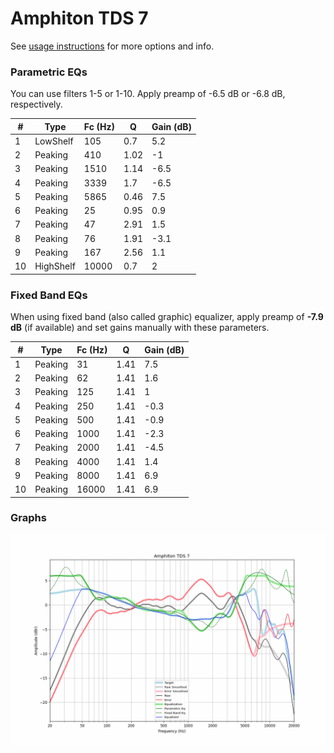 # Amphiton TDS 7
See [usage instructions](https://github.com/jaakkopasanen/AutoEq#usage) for more options and info.

### Parametric EQs
You can use filters 1-5 or 1-10. Apply preamp of -6.5 dB or -6.8 dB, respectively.

|   # | Type      |   Fc (Hz) |    Q |   Gain (dB) |
|-----|-----------|-----------|------|-------------|
|   1 | LowShelf  |       105 | 0.7  |         5.2 |
|   2 | Peaking   |       410 | 1.02 |        -1   |
|   3 | Peaking   |      1510 | 1.14 |        -6.5 |
|   4 | Peaking   |      3339 | 1.7  |        -6.5 |
|   5 | Peaking   |      5865 | 0.46 |         7.5 |
|   6 | Peaking   |        25 | 0.95 |         0.9 |
|   7 | Peaking   |        47 | 2.91 |         1.5 |
|   8 | Peaking   |        76 | 1.91 |        -3.1 |
|   9 | Peaking   |       167 | 2.56 |         1.1 |
|  10 | HighShelf |     10000 | 0.7  |         2   |

### Fixed Band EQs
When using fixed band (also called graphic) equalizer, apply preamp of **-7.9 dB** (if available) and set gains manually with these parameters.

|   # | Type    |   Fc (Hz) |    Q |   Gain (dB) |
|-----|---------|-----------|------|-------------|
|   1 | Peaking |        31 | 1.41 |         7.5 |
|   2 | Peaking |        62 | 1.41 |         1.6 |
|   3 | Peaking |       125 | 1.41 |         1   |
|   4 | Peaking |       250 | 1.41 |        -0.3 |
|   5 | Peaking |       500 | 1.41 |        -0.9 |
|   6 | Peaking |      1000 | 1.41 |        -2.3 |
|   7 | Peaking |      2000 | 1.41 |        -4.5 |
|   8 | Peaking |      4000 | 1.41 |         1.4 |
|   9 | Peaking |      8000 | 1.41 |         6.9 |
|  10 | Peaking |     16000 | 1.41 |         6.9 |

### Graphs
![](./Amphiton%20TDS%207.png)
